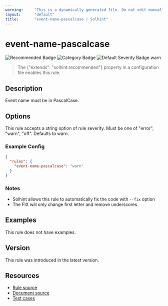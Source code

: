 ```yaml
---
warning:     "This is a dynamically generated file. Do not edit manually."
layout:      "default"
title:       "event-name-pascalcase | Solhint"
---
```


# event-name-pascalcase
![Recommended Badge](https://img.shields.io/badge/-Recommended-brightgreen)
![Category Badge](https://img.shields.io/badge/-Style%20Guide%20Rules-informational)
![Default Severity Badge warn](https://img.shields.io/badge/Default%20Severity-warn-yellow)
> The {"extends": "solhint:recommended"} property in a configuration file enables this rule.


## Description
Event name must be in PascalCase.

## Options
This rule accepts a string option of rule severity. Must be one of "error", "warn", "off". Defaults to warn.

### Example Config
```json
{
  "rules": {
    "event-name-pascalcase": "warn"
  }
}
```

### Notes
- Solhint allows this rule to automatically fix the code with `--fix` option
- The FIX will only change first letter and remove underscores

## Examples
This rule does not have examples.

## Version
This rule was introduced in the latest version.

## Resources
- [Rule source](https://github.com/protofire/solhint/blob/master/lib/rules/naming/event-name-pascalcase.js)
- [Document source](https://github.com/protofire/solhint/blob/master/docs/rules/naming/event-name-pascalcase.md)
- [Test cases](https://github.com/protofire/solhint/blob/master/test/rules/naming/event-name-pascalcase.js)
